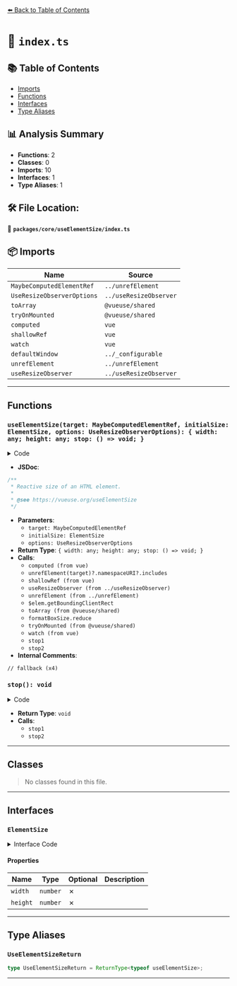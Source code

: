 [⬅️ Back to Table of Contents](../../../index.md)

# 📄 `index.ts`

## 📚 Table of Contents

- [Imports](#imports)
- [Functions](#functions)
- [Interfaces](#interfaces)
- [Type Aliases](#type-aliases)

## 📊 Analysis Summary

- **Functions**: 2
- **Classes**: 0
- **Imports**: 10
- **Interfaces**: 1
- **Type Aliases**: 1

## 🛠️ File Location:
📂 **`packages/core/useElementSize/index.ts`**

## 📦 Imports

| Name | Source |
|------|--------|
| `MaybeComputedElementRef` | `../unrefElement` |
| `UseResizeObserverOptions` | `../useResizeObserver` |
| `toArray` | `@vueuse/shared` |
| `tryOnMounted` | `@vueuse/shared` |
| `computed` | `vue` |
| `shallowRef` | `vue` |
| `watch` | `vue` |
| `defaultWindow` | `../_configurable` |
| `unrefElement` | `../unrefElement` |
| `useResizeObserver` | `../useResizeObserver` |


---

## Functions

### `useElementSize(target: MaybeComputedElementRef, initialSize: ElementSize, options: UseResizeObserverOptions): { width: any; height: any; stop: () => void; }`

<details><summary>Code</summary>

```ts
export function useElementSize(
  target: MaybeComputedElementRef,
  initialSize: ElementSize = { width: 0, height: 0 },
  options: UseResizeObserverOptions = {},
) {
  const { window = defaultWindow, box = 'content-box' } = options
  const isSVG = computed(() => unrefElement(target)?.namespaceURI?.includes('svg'))
  const width = shallowRef(initialSize.width)
  const height = shallowRef(initialSize.height)

  const { stop: stop1 } = useResizeObserver(
    target,
    ([entry]) => {
      const boxSize = box === 'border-box'
        ? entry.borderBoxSize
        : box === 'content-box'
          ? entry.contentBoxSize
          : entry.devicePixelContentBoxSize

      if (window && isSVG.value) {
        const $elem = unrefElement(target)
        if ($elem) {
          const rect = $elem.getBoundingClientRect()
          width.value = rect.width
          height.value = rect.height
        }
      }
      else {
        if (boxSize) {
          const formatBoxSize = toArray(boxSize)
          width.value = formatBoxSize.reduce((acc, { inlineSize }) => acc + inlineSize, 0)
          height.value = formatBoxSize.reduce((acc, { blockSize }) => acc + blockSize, 0)
        }
        else {
          // fallback
          width.value = entry.contentRect.width
          height.value = entry.contentRect.height
        }
      }
    },
    options,
  )

  tryOnMounted(() => {
    const ele = unrefElement(target)
    if (ele) {
      width.value = 'offsetWidth' in ele ? ele.offsetWidth : initialSize.width
      height.value = 'offsetHeight' in ele ? ele.offsetHeight : initialSize.height
    }
  })

  const stop2 = watch(
    () => unrefElement(target),
    (ele) => {
      width.value = ele ? initialSize.width : 0
      height.value = ele ? initialSize.height : 0
    },
  )

  function stop() {
    stop1()
    stop2()
  }

  return {
    width,
    height,
    stop,
  }
}
```
</details>

- **JSDoc**:
```ts
/**
 * Reactive size of an HTML element.
 *
 * @see https://vueuse.org/useElementSize
 */
```

- **Parameters**:
  - `target: MaybeComputedElementRef`
  - `initialSize: ElementSize`
  - `options: UseResizeObserverOptions`
- **Return Type**: `{ width: any; height: any; stop: () => void; }`
- **Calls**:
  - `computed (from vue)`
  - `unrefElement(target)?.namespaceURI?.includes`
  - `shallowRef (from vue)`
  - `useResizeObserver (from ../useResizeObserver)`
  - `unrefElement (from ../unrefElement)`
  - `$elem.getBoundingClientRect`
  - `toArray (from @vueuse/shared)`
  - `formatBoxSize.reduce`
  - `tryOnMounted (from @vueuse/shared)`
  - `watch (from vue)`
  - `stop1`
  - `stop2`
- **Internal Comments**:
```
// fallback (x4)
```

### `stop(): void`

<details><summary>Code</summary>

```ts
function stop() {
    stop1()
    stop2()
  }
```
</details>

- **Return Type**: `void`
- **Calls**:
  - `stop1`
  - `stop2`

---

## Classes

> No classes found in this file.


---

## Interfaces

### `ElementSize`

<details><summary>Interface Code</summary>

```ts
export interface ElementSize {
  width: number
  height: number
}
```
</details>

#### Properties

| Name | Type | Optional | Description |
|------|------|----------|-------------|
| `width` | `number` | ✗ |  |
| `height` | `number` | ✗ |  |


---

## Type Aliases

### `UseElementSizeReturn`

```ts
type UseElementSizeReturn = ReturnType<typeof useElementSize>;
```


---